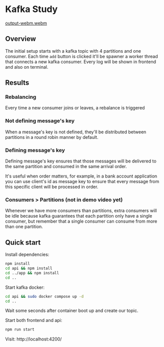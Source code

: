 # Kafka Study

[output-webm.webm](https://github.com/user-attachments/assets/f26affeb-da4b-43d0-b3ea-924f66a43473)

## Overview

The initial setup starts with a kafka topic with 4 partitions and one consumer.
Each time `add` button is clicked it'll be spawner a worker thread that connects a new kafka consumer.
Every log will be shown in frontend and also on terminal.

## Results

### Rebalancing

Every time a new consumer joins or leaves, a rebalance is triggered

### Not defining message's key

When a message's key is not defined, they'll be distributed between partitions in a round robin manner by default.

### Defining message's key

Defining message's key ensures that those messages will be delivered to the same partition and consumed in the same arrival order.

It's useful when order matters, for example, in a bank account application you can use client's id as message key to ensure that every message from this specific client will be processed in order.

### Consumers > Partitions (not in demo video yet)

Whenever we have more consumers than partitions, extra consumers will be idle because kafka guarantees that each partition only have a single consumer, but remember that a single consumer can consume from more than one partition.

## Quick start

Install dependencies:

```bash
npm install
cd api && npm install
cd ../app && npm install
cd ..
```

Start kafka docker:

```bash
cd api && sudo docker compose up -d
cd ..
```

Wait some seconds after container boot up and create our topic.

Start both frontend and api:

```bash
npm run start
```

Visit: http://localhost:4200/
